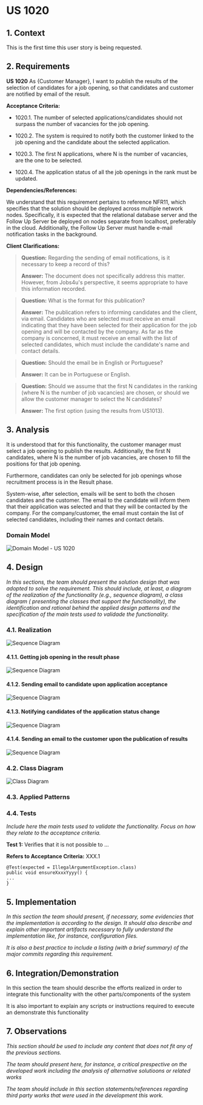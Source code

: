 # US 1020

## 1. Context

This is the first time this user story is being requested.

## 2. Requirements

**US 1020** As {Customer Manager}, I want to publish the results of the selection of candidates for a job opening, so
that candidates and customer are notified by email of the result.

**Acceptance Criteria:**

- 1020.1. The number of selected applications/candidates should not surpass the number of vacancies for the job opening.

- 1020.2. The system is required to notify both the customer linked to the job opening and the candidate about the
  selected application.

- 1020.3. The first N applications, where N is the number of vacancies, are the one to be selected.

- 1020.4. The application status of all the job openings in the rank must be updated.

**Dependencies/References:**

We understand that this requirement pertains to reference NFR11, which specifies that the solution should be deployed
across multiple network nodes. Specifically, it is expected that the relational database server and the Follow Up Server
be deployed on nodes separate from localhost, preferably in the cloud. Additionally, the Follow Up Server must handle
e-mail notification tasks in the background.

**Client Clarifications:**

> **Question:** Regarding the sending of email notifications, is it necessary to keep a record of this?
>
>
> **Answer:** The document does not specifically address this matter. However, from Jobs4u's perspective, it seems
> appropriate to have this information recorded.

> **Question:** What is the format for this publication?
>
>
> **Answer:** The publication refers to informing candidates and the client, via email. Candidates who are selected must
> receive an email indicating that they have been selected for their application for the job opening and will be
> contacted
> by the company. As far as the company is concerned, it must receive an email with the list of selected candidates,
> which
> must include the candidate's name and contact details.


> **Question:** Should the email be in English or Portuguese?
>
>
> **Answer:** It can be in Portuguese or English.

> **Question:** Should we assume that the first N candidates in the ranking (where N is the number of job vacancies) are
> chosen, or should we allow the customer manager to select the N candidates?
>
>
> **Answer:** The first option (using the results from US1013).

## 3. Analysis

It is understood that for this functionality, the customer manager must select a job opening to publish the results.
Additionally, the first N candidates, where N is the number of job vacancies, are chosen to fill the positions for
that
job opening.

Furthermore, candidates can only be selected for job openings whose recruitment process is in the
Result phase.

System-wise, after selection, emails will be sent to both the chosen candidates and the customer. The email to the
candidate will inform them that their application was selected and that they will be contacted by the company. For the
company/customer, the email must contain the list of selected candidates, including their names and contact details.

### Domain Model

![Domain Model - US 1020](analysis-diagram/domain-model.svg)

## 4. Design

*In this sections, the team should present the solution design that was adopted to solve the requirement. This should
include, at least, a diagram of the realization of the functionality (e.g., sequence diagram), a class diagram (
presenting the classes that support the functionality), the identification and rational behind the applied design
patterns and the specification of the main tests used to validade the functionality.*

### 4.1. Realization

![Sequence Diagram](design-diagrams/sequence-diagram.svg)

#### 4.1.1. Getting job opening in the result phase
![Sequence Diagram](design-diagrams/sequence-diagram-job-opening-in-result.svg)

#### 4.1.2. Sending email to candidate upon application acceptance
![Sequence Diagram](design-diagrams/sequence-diagram-application-accepted.svg)

#### 4.1.3. Notifying candidates of the application status change
![Sequence Diagram](design-diagrams/sequence-diagram-application-status-changed.svg)

#### 4.1.4. Sending an email to the customer upon the publication of results
![Sequence Diagram](design-diagrams/sequence-diagram-job-opening-results-published.svg)

### 4.2. Class Diagram

![Class Diagram](design-diagrams/class-diagram.svg)

### 4.3. Applied Patterns

### 4.4. Tests

*Include here the main tests used to validate the functionality. Focus on how they relate to the acceptance criteria.*

**Test 1:** Verifies that it is not possible to ...

**Refers to Acceptance Criteria:** XXX.1

````
@Test(expected = IllegalArgumentException.class)
public void ensureXxxxYyyy() {
...
}
````

## 5. Implementation

*In this section the team should present, if necessary, some evidencies that the implementation is according to the
design. It should also describe and explain other important artifacts necessary to fully understand the implementation
like, for instance, configuration files.*

*It is also a best practice to include a listing (with a brief summary) of the major commits regarding this
requirement.*

## 6. Integration/Demonstration

In this section the team should describe the efforts realized in order to integrate this functionality with the other
parts/components of the system

It is also important to explain any scripts or instructions required to execute an demonstrate this functionality

## 7. Observations

*This section should be used to include any content that does not fit any of the previous sections.*

*The team should present here, for instance, a critical prespective on the developed work including the analysis of
alternative solutioons or related works*

*The team should include in this section statements/references regarding third party works that were used in the
development this work.*